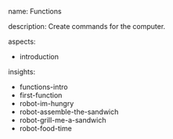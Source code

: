 name: Functions

description: Create commands for the computer.

aspects:
  - introduction

insights:
  - functions-intro
  - first-function
  - robot-im-hungry
  - robot-assemble-the-sandwich
  - robot-grill-me-a-sandwich
  - robot-food-time